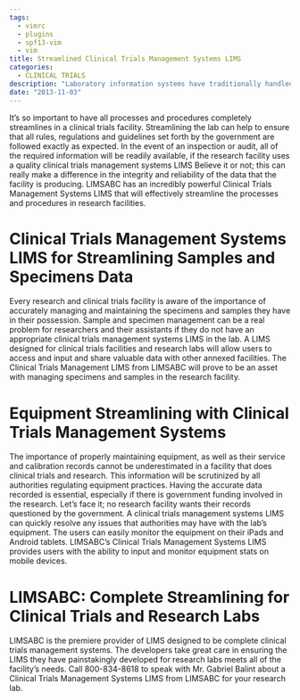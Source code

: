 ```yaml
---
tags:
  - vimrc
  - plugins
  - spf13-vim
  - vim
title: Streamlined Clinical Trials Management Systems LIMS
categories:
  - CLINICAL TRIALS
description: "Laboratory information systems have traditionally handled only the management and "
date: "2013-11-03"
---
```


It’s so important to have all processes and procedures completely streamlines in a clinical trials facility. Streamlining the lab can help to ensure that all rules, regulations and guidelines set forth by the government are followed exactly as expected. In the event of an inspection or audit, all of the required information will be readily available, if the research facility uses a quality clinical trials management systems LIMS Believe it or not; this can really make a difference in the integrity and reliability of the data that the facility is producing. LIMSABC has an incredibly powerful Clinical Trials Management Systems LIMS that will effectively streamline the processes and procedures in research facilities.

 

# **Clinical Trials Management Systems LIMS for Streamlining Samples and Specimens Data**

Every research and clinical trials facility is aware of the importance of accurately managing and maintaining the specimens and samples they have in their possession. Sample and specimen management can be a real problem for researchers and their assistants if they do not have an appropriate clinical trials management systems LIMS in the lab. A LIMS designed for clinical trials facilities and research labs will allow users to access and input and share valuable data with other annexed facilities. The Clinical Trials Management LIMS from LIMSABC will prove to be an asset with managing specimens and samples in the research facility.

# **Equipment Streamlining with Clinical Trials Management Systems**

The importance of properly maintaining equipment, as well as their service and calibration records cannot be underestimated in a facility that does clinical trials and research. This information will be scrutinized by all authorities regulating equipment practices. Having the accurate data recorded is essential, especially if there is government funding involved in the research. Let’s face it; no research facility wants their records questioned by the government. A clinical trials management systems LIMS can quickly resolve any issues that authorities may have with the lab’s equipment. The users can easily monitor the equipment on their iPads and Android tablets. LIMSABC’s Clinical Trials Management Systems LIMS provides users with the ability to input and monitor equipment stats on mobile devices.

# **LIMSABC: Complete Streamlining for Clinical Trials and Research Labs**

LIMSABC is the premiere provider of LIMS designed to be complete clinical trials management systems. The developers take great care in ensuring the LIMS they have painstakingly developed for research labs meets all of the facility’s needs. Call 800-834-8618 to speak with Mr. Gabriel Balint about a Clinical Trials Management Systems LIMS from LIMSABC for your research lab. 
